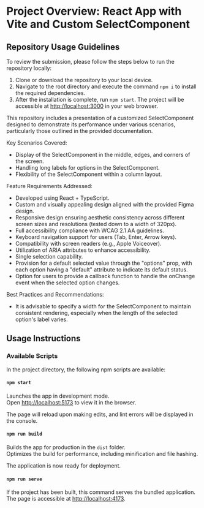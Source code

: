 # Project Overview: React App with Vite and Custom SelectComponent

## Repository Usage Guidelines

To review the submission, please follow the steps below to run the repository locally:

1. Clone or download the repository to your local device.
2. Navigate to the root directory and execute the command `npm i` to install the required dependencies.
3. After the installation is complete, run `npm start`. The project will be accessible at [http://localhost:3000](http://localhost:3000) in your web browser.

This repository includes a presentation of a customized SelectComponent designed to demonstrate its performance under various scenarios, particularly those outlined in the provided documentation.

Key Scenarios Covered:

- Display of the SelectComponent in the middle, edges, and corners of the screen.
- Handling long labels for options in the SelectComponent.
- Flexibility of the SelectComponent within a column layout.

Feature Requirements Addressed:

- Developed using React + TypeScript.
- Custom and visually appealing design aligned with the provided Figma design.
- Responsive design ensuring aesthetic consistency across different screen sizes and resolutions (tested down to a width of 320px).
- Full accessibility compliance with WCAG 2.1 AA guidelines.
- Keyboard navigation support for users (Tab, Enter, Arrow keys).
- Compatibility with screen readers (e.g., Apple Voiceover).
- Utilization of ARIA attributes to enhance accessibility.
- Single selection capability.
- Provision for a default selected value through the "options" prop, with each option having a "default" attribute to indicate its default status.
- Option for users to provide a callback function to handle the onChange event when the selected option changes.

Best Practices and Recommendations:

- It is advisable to specify a width for the SelectComponent to maintain consistent rendering, especially when the length of the selected option's label varies.

## Usage Instructions

### Available Scripts

In the project directory, the following npm scripts are available:

#### `npm start`

Launches the app in development mode.\
Open [http://localhost:5173](http://localhost:5173) to view it in the browser.

The page will reload upon making edits, and lint errors will be displayed in the console.

#### `npm run build`

Builds the app for production in the `dist` folder.\
Optimizes the build for performance, including minification and file hashing.

The application is now ready for deployment.

#### `npm run serve`

If the project has been built, this command serves the bundled application.\
The page is accessible at [http://localhost:4173](http://localhost:4173).